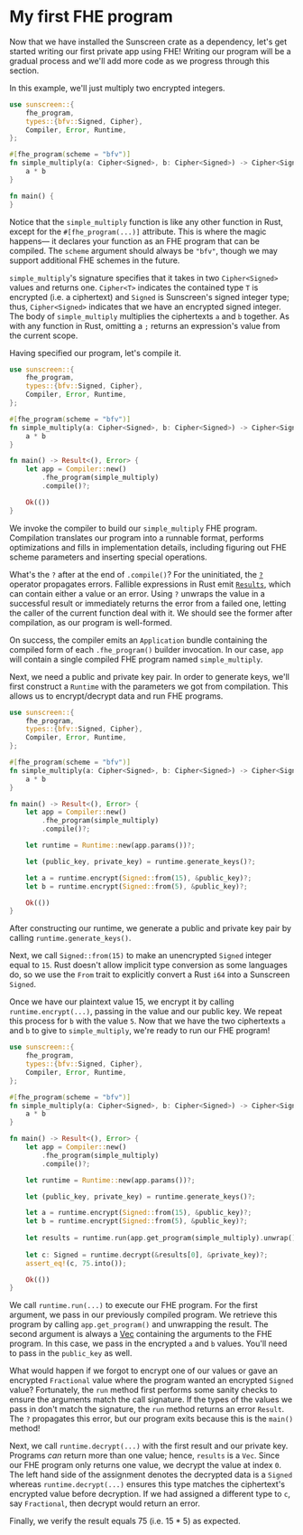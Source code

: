 # My first FHE program

Now that we have installed the Sunscreen crate as a dependency, let's get started writing our first private app using FHE! Writing our program will be a gradual process and we'll add more code as we progress through this section. 

In this example, we'll just multiply two encrypted integers.

```rust
use sunscreen::{
    fhe_program,
    types::{bfv::Signed, Cipher},
    Compiler, Error, Runtime,
};

#[fhe_program(scheme = "bfv")]
fn simple_multiply(a: Cipher<Signed>, b: Cipher<Signed>) -> Cipher<Signed> {
    a * b
}

fn main() {
}
```

Notice that the `simple_multiply` function is like any other function in Rust, except for the `#[fhe_program(...)]` attribute. This is where the magic happens&mdash; it declares your function as an FHE program that can be compiled. The `scheme` argument should always be `"bfv"`, though we may support additional FHE schemes in the future.

`simple_multiply`'s signature specifies that it takes in two `Cipher<Signed>` values and returns one. `Cipher<T>` indicates the contained type `T` is encrypted (i.e. a ciphertext) and `Signed` is Sunscreen's signed integer type; thus, `Cipher<Signed>` indicates that we have an encrypted signed integer.  The body of `simple_multiply` multiplies the ciphertexts `a` and `b` together. As with any function in Rust, omitting a `;` returns an expression's value from the current scope.

Having specified our program, let's compile it.

```rust
use sunscreen::{
    fhe_program,
    types::{bfv::Signed, Cipher},
    Compiler, Error, Runtime,
};

#[fhe_program(scheme = "bfv")]
fn simple_multiply(a: Cipher<Signed>, b: Cipher<Signed>) -> Cipher<Signed> {
    a * b
}

fn main() -> Result<(), Error> {
    let app = Compiler::new()
        .fhe_program(simple_multiply)
        .compile()?;

    Ok(())
}
```

We invoke the compiler to build our `simple_multiply` FHE program. Compilation translates our program into a runnable format, performs optimizations and fills in implementation details, including figuring out FHE scheme parameters and inserting special operations. 

What's the `?` after at the end of `.compile()`? For the uninitiated, the [`?`](https://doc.rust-lang.org/book/ch09-02-recoverable-errors-with-result.html) operator propagates errors. Fallible expressions in Rust emit [`Results`](https://doc.rust-lang.org/std/result/enum.Result.html), which can contain either a value or an error. Using `?` unwraps the value in a successful result or immediately returns the error from a failed one, letting the caller of the current function deal with it. We should see the former after compilation, as our program is well-formed.

On success, the compiler emits an `Application` bundle containing the compiled form of each `.fhe_program()` builder invocation. In our case, `app` will contain a single compiled FHE program named `simple_multiply`.

Next, we need a public and private key pair. In order to generate keys, we'll first construct a `Runtime` with the parameters we got from compilation. This allows us to encrypt/decrypt data and run FHE programs.

```rust
use sunscreen::{
    fhe_program,
    types::{bfv::Signed, Cipher},
    Compiler, Error, Runtime,
};

#[fhe_program(scheme = "bfv")]
fn simple_multiply(a: Cipher<Signed>, b: Cipher<Signed>) -> Cipher<Signed> {
    a * b
}

fn main() -> Result<(), Error> {
    let app = Compiler::new()
        .fhe_program(simple_multiply)
        .compile()?;

    let runtime = Runtime::new(app.params())?;

    let (public_key, private_key) = runtime.generate_keys()?;

    let a = runtime.encrypt(Signed::from(15), &public_key)?;
    let b = runtime.encrypt(Signed::from(5), &public_key)?;

    Ok(())
}
```

After constructing our runtime, we generate a public and private key pair by calling `runtime.generate_keys()`.

Next, we call `Signed::from(15)` to make an unencrypted `Signed` integer equal to `15`. Rust doesn't allow implicit type conversion as some languages do, so we use the `From` trait to explicitly convert a Rust `i64` into a Sunscreen `Signed`.

Once we have our plaintext value 15, we encrypt it by calling `runtime.encrypt(...)`, passing in the value and our public key. We repeat this process for `b` with the value `5`. Now that we have the two ciphertexts `a` and `b` to give to `simple_multiply`, we're ready to run our FHE program!

```rust
use sunscreen::{
    fhe_program,
    types::{bfv::Signed, Cipher},
    Compiler, Error, Runtime,
};

#[fhe_program(scheme = "bfv")]
fn simple_multiply(a: Cipher<Signed>, b: Cipher<Signed>) -> Cipher<Signed> {
    a * b
}

fn main() -> Result<(), Error> {
    let app = Compiler::new()
        .fhe_program(simple_multiply)
        .compile()?;

    let runtime = Runtime::new(app.params())?;

    let (public_key, private_key) = runtime.generate_keys()?;

    let a = runtime.encrypt(Signed::from(15), &public_key)?;
    let b = runtime.encrypt(Signed::from(5), &public_key)?;
    
    let results = runtime.run(app.get_program(simple_multiply).unwrap(), vec![a, b], &public_key)?;
    
    let c: Signed = runtime.decrypt(&results[0], &private_key)?;
    assert_eq!(c, 75.into());

    Ok(())
}
```

We call `runtime.run(...)` to execute our FHE program. For the first argument, we pass in our previously compiled program. We retrieve this program by calling `app.get_program()` and unwrapping the result. The second argument is always a [Vec](https://doc.rust-lang.org/std/vec/struct.Vec.html) containing the arguments to the FHE program. In this case, we pass in the encrypted `a` and `b` values. You'll need to pass in the `public_key` as well.

What would happen if we forgot to encrypt one of our values or gave an encrypted `Fractional` value where the program wanted an encrypted `Signed` value? Fortunately, the `run` method first performs some sanity checks to ensure the arguments match the call signature. If the types of the values we pass in don't match the signature, the `run` method returns an error `Result`. The `?` propagates this error, but our program exits because this is the `main()` method!

Next, we call `runtime.decrypt(...)` with the first result and our private key. Programs *can* return more than one value; hence, `results` is a `Vec`. Since our FHE program only returns one value, we decrypt the value at index `0`. The left hand side of the assignment denotes the decrypted data is a `Signed` whereas `runtime.decrypt(...)` ensures this type matches the ciphertext's encrypted value before decryption. If we had assigned a different type to `c`, say `Fractional`, then decrypt would return an error.

Finally, we verify the result equals 75 (i.e. 15 * 5) as expected. 

